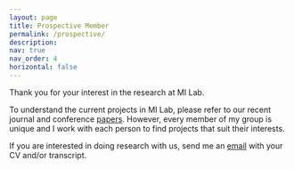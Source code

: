 ```yaml
---
layout: page
title: Prospective Member
permalink: /prospective/
description: 
nav: true
nav_order: 4
horizontal: false
---
```


Thank you for your interest in the research at MI Lab. 

To understand the current projects in MI Lab, please refer to our recent journal and conference <a href='https://milab-inha.github.io/publications'>papers</a>. However, every member of my group is unique and I work with each person to find projects that suit their interests.

If you are interested in doing research with us, send me an [email](mailto:hklim@inha.ac.kr) with your CV and/or transcript.
